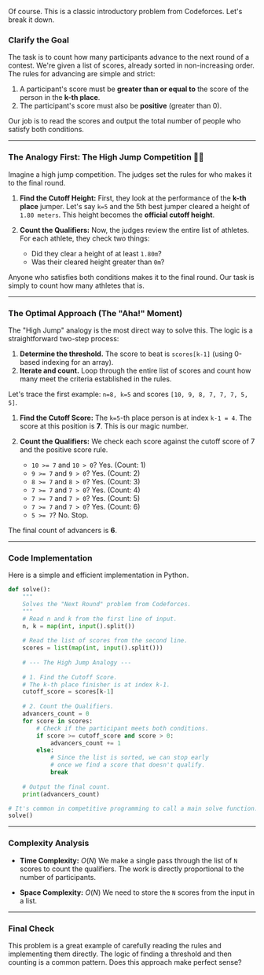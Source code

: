 Of course. This is a classic introductory problem from Codeforces. Let's break it down.

### Clarify the Goal

The task is to count how many participants advance to the next round of a contest. We're given a list of scores, already sorted in non-increasing order. The rules for advancing are simple and strict:

1.  A participant's score must be **greater than or equal to** the score of the person in the **k-th place**.
2.  The participant's score must also be **positive** (greater than 0).

Our job is to read the scores and output the total number of people who satisfy both conditions.

-----

### The Analogy First: The High Jump Competition 🤸‍♀️

Imagine a high jump competition. The judges set the rules for who makes it to the final round.

1.  **Find the Cutoff Height:** First, they look at the performance of the **k-th place** jumper. Let's say `k=5` and the 5th best jumper cleared a height of `1.80 meters`. This height becomes the **official cutoff height**.

2.  **Count the Qualifiers:** Now, the judges review the entire list of athletes. For each athlete, they check two things:

      * Did they clear a height of at least `1.80m`?
      * Was their cleared height greater than `0m`?

Anyone who satisfies both conditions makes it to the final round. Our task is simply to count how many athletes that is.

-----

### The Optimal Approach (The "Aha\!" Moment)

The "High Jump" analogy is the most direct way to solve this. The logic is a straightforward two-step process:

1.  **Determine the threshold.** The score to beat is `scores[k-1]` (using 0-based indexing for an array).
2.  **Iterate and count.** Loop through the entire list of scores and count how many meet the criteria established in the rules.

Let's trace the first example: `n=8, k=5` and scores `[10, 9, 8, 7, 7, 7, 5, 5]`.

1.  **Find the Cutoff Score:** The `k=5`-th place person is at index `k-1 = 4`. The score at this position is **7**. This is our magic number.

2.  **Count the Qualifiers:** We check each score against the cutoff score of 7 and the positive score rule.

      * `10 >= 7` and `10 > 0`? Yes. (Count: 1)
      * `9 >= 7` and `9 > 0`? Yes. (Count: 2)
      * `8 >= 7` and `8 > 0`? Yes. (Count: 3)
      * `7 >= 7` and `7 > 0`? Yes. (Count: 4)
      * `7 >= 7` and `7 > 0`? Yes. (Count: 5)
      * `7 >= 7` and `7 > 0`? Yes. (Count: 6)
      * `5 >= 7`? No. Stop.

The final count of advancers is **6**.

-----

### Code Implementation

Here is a simple and efficient implementation in Python.

```python
def solve():
    """
    Solves the "Next Round" problem from Codeforces.
    """
    # Read n and k from the first line of input.
    n, k = map(int, input().split())
    
    # Read the list of scores from the second line.
    scores = list(map(int, input().split()))
    
    # --- The High Jump Analogy ---
    
    # 1. Find the Cutoff Score.
    # The k-th place finisher is at index k-1.
    cutoff_score = scores[k-1]
    
    # 2. Count the Qualifiers.
    advancers_count = 0
    for score in scores:
        # Check if the participant meets both conditions.
        if score >= cutoff_score and score > 0:
            advancers_count += 1
        else:
            # Since the list is sorted, we can stop early
            # once we find a score that doesn't qualify.
            break
            
    # Output the final count.
    print(advancers_count)

# It's common in competitive programming to call a main solve function.
solve()

```

-----

### Complexity Analysis

  * **Time Complexity:** $O(N)$
    We make a single pass through the list of `N` scores to count the qualifiers. The work is directly proportional to the number of participants.

  * **Space Complexity:** $O(N)$
    We need to store the `N` scores from the input in a list.

-----

### Final Check

This problem is a great example of carefully reading the rules and implementing them directly. The logic of finding a threshold and then counting is a common pattern. Does this approach make perfect sense?